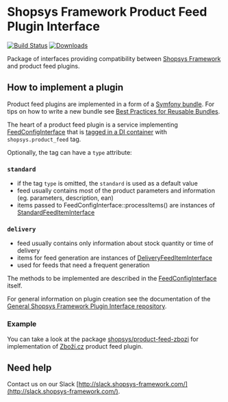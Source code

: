 # Shopsys Framework Product Feed Plugin Interface

[![Build Status](https://travis-ci.org/shopsys/product-feed-interface.svg?branch=master)](https://travis-ci.org/shopsys/product-feed-interface)
[![Downloads](https://img.shields.io/packagist/dt/shopsys/product-feed-interface.svg)](https://packagist.org/packages/shopsys/product-feed-interface)

Package of interfaces providing compatibility between [Shopsys Framework](https://www.shopsys-framework.com) and product feed plugins. 

## How to implement a plugin
Product feed plugins are implemented in a form of a [Symfony bundle](http://symfony.com/doc/current/bundles.html).
For tips on how to write a new bundle see [Best Practices for Reusable Bundles](https://symfony.com/doc/current/bundles/best_practices.html).

The heart of a product feed plugin is a service implementing [FeedConfigInterface](./src/FeedConfigInterface.php)
that is [tagged in a DI container](http://symfony.com/doc/current/service_container/tags.html) with `shopsys.product_feed` tag.

Optionally, the tag can have a `type` attribute:

### `standard`
- if the tag `type` is omitted, the `standard` is used as a default value
- feed usually contains most of the product parameters and information (eg. parameters, description, ean)
- items passed to FeedConfigInterface::processItems() are instances of [StandardFeedItemInterface](./src/StandardFeedItemInterface.php)

### `delivery`
- feed usually contains only information about stock quantity or time of delivery
- items for feed generation are instances of [DeliveryFeedItemInterface](./src/DeliveryFeedItemInterface.php)
- used for feeds that need a frequent generation

The methods to be implemented are described in the [FeedConfigInterface](./src/FeedConfigInterface.php) itself.

For general information on plugin creation see the documentation of the [General Shopsys Framework Plugin Interface repository](https://github.com/shopsys/plugin-interface). 

### Example
You can take a look at the package [shopsys/product-feed-zbozi](https://github.com/shopsys/product-feed-zbozi/)
for implementation of [Zboží.cz](https://www.zbozi.cz) product feed plugin.

## Need help
Contact us on our Slack [http://slack.shopsys-framework.com/](http://slack.shopsys-framework.com/).
